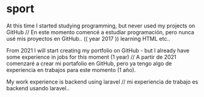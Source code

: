 # sport


At this time I started studying programming, but never used my projects on GitHub //
En este momento comencé a estudiar programación, pero nunca usé mis proyectos en GitHub.. (( year 2017 ))
learning HTML etc..

From 2021 I will start creating my portfolio on GitHub - but I already have some experience in jobs for this moment (1 year) //
A partir de 2021 comenzaré a crear mi portafolio en GitHub, pero ya tengo algo de experiencia en trabajos para este momento (1 año).

My work experience is backend using laravel //
mi experiencia de trabajo es backend usando laravel..
